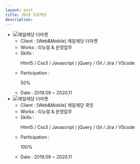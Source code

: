 ```yaml
---
layout: post
title: 2019 프로젝트
description: 
---
```

 <ul class="projects-list">
    <li>
        <div class="img-box"><img src="assets/images/projects/img_pf24.jpg" alt="제일제당 더마켓" /></div>
        <ul class="txt_info">
            <li><span>Client : </span>[Web&Mobile] 제일제당 더마켓</li>
            <li><span>Works : </span>리뉴얼 & 운영업무</li>
            <li><span>Skills :</span> <p>Html5 / Css3 / Javascript / jQuery / Git / Jira / VScode</p></li>
            <li><span>Participation : </span><p class="percent" style="width:50%">50%</p></li>
            <li><span>Date : </span>2019.09 ~ 2020.11</li>          
        </ul>
    </li>
    <li>
        <div class="img-box"><img src="assets/images/projects/img_pf24.jpg" alt="제일제당 더마켓" /></div>
        <ul class="txt_info">
            <li><span>Client : </span>[Web&Mobile] 제일제당 쿡킷</li>
            <li><span>Works : </span>리뉴얼 & 운영업무</li>
            <li><span>Skills :</span> <p>Html5 / Css3 / Javascript / jQuery / Git / Jira / VScode</p></li>
            <li><span>Participation : </span><p class="percent" style="width:100%">100%</p></li>
            <li><span>Date : </span>2019.09 ~ 2020.11</li>          
        </ul>
    </li>
</ul>
